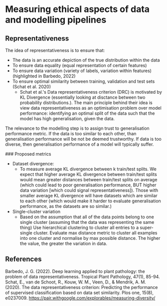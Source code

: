 # Measuring ethical aspects of data and modelling pipelines


## Representativeness

The idea of representativeness is to ensure that:
- The data is an accurate depiction of the true distribution within the data
- To ensure data equality (equal representation of certain features)
- To ensure data variation (variety of labels, variation within features) (highlighted in Barbedo, 2022)
- To ensure optimal similarity between training, validation and test sets (Schat et al. 2020)
    - Schat et al.'s Data representativeness criterion (DRC) is motivated by KL Divergence (essentially looking at disctance between two probability distributions.). The main principle behind their idea is view data representativeness as an optimisation problem over model performance: identifying an optimal split of the data such that the model has high generalisation, given the data.

The relevance to the modelling step is to assign trust to generalisation performance metric. If the data is too similar to each other, than generalisation performance will be not be deemed trustworthy. If data is too diverse, then generalisation performance of a model will typically suffer.


### Proposed metrics
- Dataset divergence:
    - To measure average KL divergence between k train/test splits. 
    We expect that higher average KL divergence between train/test splits would mean greater distances between train/test splits on average (which could lead to poor generalisation performance, BUT higher data variation [which could signal representativeness]).
    Those with smaller average KL divergence will have datasets which are similar to each other (which would make it harder to evaluate generalisation performance, as the datasets are so similar.)
- Single-cluster variation
    - Based on the assumption that all of the data points belong to one single cluster (assuming that the data was representing the same thing)
    Use hierarchical clustering to cluster all entries to a super-single cluster. Evaluate max distance metric to cluster all examples into one cluster and normalise by max possible distance. The higher the value, the greater the variation in data.



## References
Barbedo, J. G. (2022). Deep learning applied to plant pathology: the problem of data representativeness. Tropical Plant Pathology, 47(1), 85-94.
Schat, E., van de Schoot, R., Kouw, W. M., Veen, D., & Mendrik, A. M. (2020). The data representativeness criterion: Predicting the performance of supervised classification based on data set similarity. Plos one, 15(8), e0237009.
https://pair.withgoogle.com/explorables/measuring-diversity/